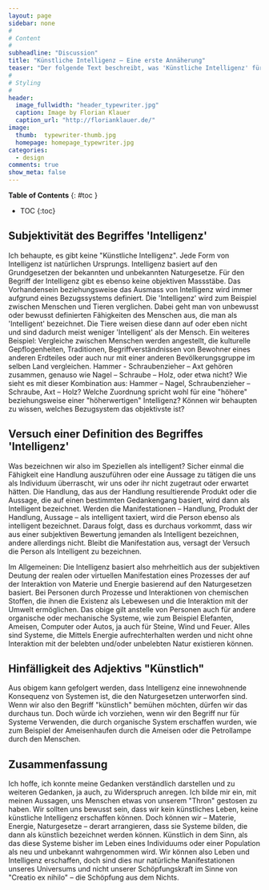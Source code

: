 ```yaml
---
layout: page
sidebar: none
#
# Content
#
subheadline: "Discussion"
title: "Künstliche Intelligenz – Eine erste Annäherung"
teaser: "Der folgende Text beschreibt, was 'Künstliche Intelligenz' für mich bedeutet. Meine ersten Gedanken und Ideen dazu waren wirr und ungeordnet. Um meiner Leserschaft eine möglichst klaren Einblick bezüglichen meinen Schlüssen, Gedanken und Ideen zu verschaffen, bemühe ich mich, diese möglichst klar und geordnet zu präsentieren."
#
# Styling
#
header:
  image_fullwidth: "header_typewriter.jpg"
  caption: Image by Florian Klauer
  caption_url: "http://florianklauer.de/"
image:
  thumb:  typewriter-thumb.jpg
  homepage: homepage_typewriter.jpg
categories:
  - design
comments: true
show_meta: false
---
```


**Table of Contents**
{: #toc }
*  TOC
{:toc}


## Subjektivität des Begriffes 'Intelligenz'
  Ich behaupte, es gibt keine "Künstliche Intelligenz". Jede Form von Intelligenz ist natürlichen Ursprungs. Intelligenz basiert auf den Grundgesetzen der bekannten und unbekannten Naturgesetze. Für den Begriff der Intelligenz gibt es ebenso keine objektiven Massstäbe. Das Vorhandensein beziehungsweise das Ausmass von Intelligenz wird immer aufgrund eines Bezugssystems definiert.
  Die 'Intelligenz' wird zum Beispiel zwischen Menschen und Tieren verglichen. Dabei geht man von unbewusst oder bewusst definierten Fähigkeiten des Menschen aus, die man als 'Intelligent' bezeichnet. Die Tiere weisen diese dann auf oder eben nicht und sind dadurch meist weniger 'Intelligent' als der Mensch.
  Ein weiteres Beispiel: Vergleiche zwischen Menschen werden angestellt, die kulturelle Gepflogenheiten, Traditionen, Begriffverständnissen von Bewohner eines anderen Erdteiles oder auch nur mit einer anderen Bevölkerungsgruppe im selben Land vergleichen. Hammer - Schraubenzieher – Axt gehören zusammen, genauso wie Nagel – Schraube – Holz, oder etwa nicht? Wie sieht es mit dieser Kombination aus: Hammer – Nagel, Schraubenzieher – Schraube, Axt – Holz? Welche Zuordnung spricht wohl für eine "höhere" beziehungsweise einer "höherwertigen" Intelligenz? Können wir behaupten zu wissen, welches Bezugsystem das objektivste ist?
## Versuch einer Definition des Begriffes 'Intelligenz'
Was bezeichnen wir also im Speziellen als intelligent? Sicher einmal die Fähigkeit eine Handlung auszuführen oder eine Aussage zu tätigen die uns als Individuum überrascht, wir uns oder ihr nicht zugetraut oder erwartet hätten. Die Handlung, das aus der Handlung resultierende Produkt oder die Aussage, die auf einen bestimmten Gedankengang basiert, wird dann als Intelligent bezeichnet. Werden die Manifestationen – Handlung, Produkt der Handlung, Aussage – als intelligent taxiert, wird die Person ebenso als intelligent bezeichnet. Daraus folgt, dass es durchaus vorkommt, dass wir aus einer subjektiven Bewertung jemanden als Intelligent bezeichnen, andere allerdings nicht. Bleibt die Manifestation aus, versagt der Versuch die Person als Intelligent zu bezeichnen.

Im Allgemeinen: Die Intelligenz basiert also mehrheitlich aus der subjektiven Deutung der realen oder virtuellen Manifestation eines Prozesses der auf der Interaktion von Materie und Energie basierend auf den Naturgesetzen basiert. Bei Personen durch Prozesse und Interaktionen von chemischen Stoffen, die ihnen die Existenz als Lebewesen und die Interaktion mit der Umwelt ermöglichen. Das obige gilt anstelle von Personen auch für andere organische oder mechanische Systeme, wie zum Beispiel Elefanten, Ameisen, Computer oder Autos, ja auch für Steine, Wind und Feuer. Alles sind Systeme, die Mittels Energie aufrechterhalten werden und nicht ohne Interaktion mit der belebten und/oder unbelebten Natur existieren können.
## Hinfälligkeit des Adjektivs "Künstlich"
Aus obigem kann gefolgert werden, dass Intelligenz eine innewohnende Konsequenz von Systemen ist, die den Naturgesetzen unterworfen sind. Wenn wir also den Begriff "künstlich" bemühen möchten, dürfen wir das durchaus tun. Doch würde ich vorziehen, wenn wir den Begriff nur für Systeme Verwenden, die durch organische System erschaffen wurden, wie zum Beispiel der Ameisenhaufen durch die Ameisen oder die Petrollampe durch den Menschen.
## Zusammenfassung
Ich hoffe, ich konnte meine Gedanken verständlich darstellen und zu weiteren Gedanken, ja auch, zu Widerspruch anregen. Ich bilde mir ein, mit meinen Aussagen, uns Menschen etwas von unserem "Thron" gestosen zu haben. Wir sollten uns bewusst sein, dass wir kein künstliches Leben, keine künstliche Intelligenz erschaffen können. Doch können wir – Materie, Energie, Naturgesetze – derart arrangieren, dass sie Systeme bilden, die dann als künstlich bezeichnet werden können. Künstlich in dem Sinn, als das diese Systeme bisher im Leben eines Individuums oder einer Population als neu und unbekannt wahrgenommen wird. Wir können also Leben und Intelligenz erschaffen, doch sind dies nur natürliche Manifestationen unseres Universums und nicht unserer Schöpfungskraft im Sinne von "Creatio ex nihilo" – die Schöpfung aus dem Nichts.